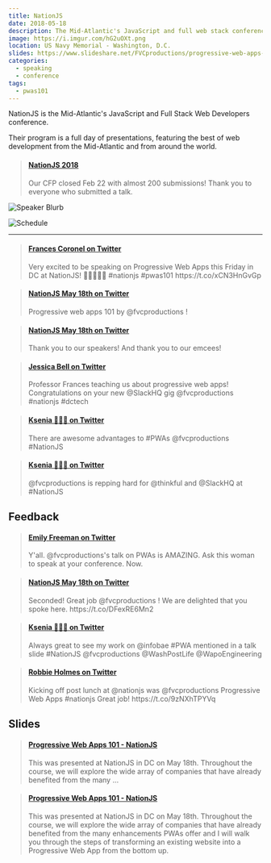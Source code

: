 ```yaml
---
title: NationJS
date: 2018-05-18
description: The Mid-Atlantic's JavaScript and full web stack conference!
image: https://i.imgur.com/hG2uOXt.png
location: US Navy Memorial - Washington, D.C.
slides: https://www.slideshare.net/FVCproductions/progressive-web-apps-101-nationjs
categories:
  - speaking
  - conference
tags:
  - pwas101
---
```


NationJS is the Mid-Atlantic's JavaScript and Full Stack Web Developers conference.

Their program is a full day of presentations, featuring the best of web development from the Mid-Atlantic and from around the world.

<blockquote class="embedly-card" data-card-controls="0"><h4><a href="https://nationjs.com/main/index">NationJS 2018</a></h4><p>Our CFP closed Feb 22 with almost 200 submissions! Thank you to everyone who submitted a talk.</p></blockquote>
<script async src="//cdn.embedly.com/widgets/platform.js" charset="UTF-8"></script>

![Speaker Blurb](https://i.imgur.com/Zz3aKTA.png)

![Schedule](https://i.imgur.com/iqCXRsn.png)

---

<blockquote class="embedly-card" data-card-controls="0"><h4><a href="https://twitter.com/fvcproductions/status/995753005956943874">Frances Coronel on Twitter</a></h4><p>Very excited to be speaking on Progressive Web Apps this Friday in DC at NationJS! 🎉👩🏽‍💻️💬️ #nationjs #pwas101 https://t.co/xCN3HnGvGp</p></blockquote>
<script async src="//cdn.embedly.com/widgets/platform.js" charset="UTF-8"></script>

<blockquote class="embedly-card" data-card-controls="0"><h4><a href="https://twitter.com/nationjs/status/997545222140825603">NationJS May 18th on Twitter</a></h4><p>Progressive web apps 101 by @fvcproductions !</p></blockquote>
<script async src="//cdn.embedly.com/widgets/platform.js" charset="UTF-8"></script>

<blockquote class="embedly-card" data-card-controls="0"><h4><a href="https://twitter.com/nationjs/status/997544720871182336">NationJS May 18th on Twitter</a></h4><p>Thank you to our speakers! And thank you to our emcees!</p></blockquote>
<script async src="//cdn.embedly.com/widgets/platform.js" charset="UTF-8"></script>

<blockquote class="embedly-card" data-card-controls="0"><h4><a href="https://twitter.com/SirJesstheBrave/status/997539648242102272">Jessica Bell on Twitter</a></h4><p>Professor Frances teaching us about progressive web apps! Congratulations on your new @SlackHQ gig @fvcproductions #nationjs #dctech</p></blockquote>
<script async src="//cdn.embedly.com/widgets/platform.js" charset="UTF-8"></script>

<blockquote class="embedly-card" data-card-controls="0"><h4><a href="https://twitter.com/kscoult/status/997541234884431872">Ksenia 👩🏼‍💻 on Twitter</a></h4><p>There are awesome advantages to #PWAs @fvcproductions #NationJS</p></blockquote>
<script async src="//cdn.embedly.com/widgets/platform.js" charset="UTF-8"></script>

<blockquote class="embedly-card" data-card-controls="0"><h4><a href="https://twitter.com/kscoult/status/997539792995995649">Ksenia 👩🏼‍💻 on Twitter</a></h4><p>@fvcproductions is repping hard for @thinkful and @SlackHQ at #NationJS</p></blockquote>
<script async src="//cdn.embedly.com/widgets/platform.js" charset="UTF-8"></script>

## Feedback

<blockquote class="embedly-card" data-card-controls="0"><h4><a href="https://twitter.com/editingemily/status/997541764973191168">Emily Freeman on Twitter</a></h4><p>Y'all. @fvcproductions's talk on PWAs is AMAZING. Ask this woman to speak at your conference. Now.</p></blockquote>
<script async src="//cdn.embedly.com/widgets/platform.js" charset="UTF-8"></script>

<blockquote class="embedly-card" data-card-controls="0"><h4><a href="https://twitter.com/nationjs/status/997554245581918208">NationJS May 18th on Twitter</a></h4><p>Seconded! Great job @fvcproductions ! We are delighted that you spoke here. https://t.co/DFexRE6Mn2</p></blockquote>
<script async src="//cdn.embedly.com/widgets/platform.js" charset="UTF-8"></script>

<blockquote class="embedly-card" data-card-controls="0"><h4><a href="https://twitter.com/kscoult/status/997542144905752577">Ksenia 👩🏼‍💻 on Twitter</a></h4><p>Always great to see my work on @infobae #PWA mentioned in a talk slide #NationJS @fvcproductions @WashPostLife @WapoEngineering</p></blockquote>
<script async src="//cdn.embedly.com/widgets/platform.js" charset="UTF-8"></script>

<blockquote class="embedly-card" data-card-controls="0"><h4><a href="https://twitter.com/RobbieTheGeek/status/997553883496009731">Robbie Holmes on Twitter</a></h4><p>Kicking off post lunch at @nationjs was @fvcproductions Progressive Web Apps #nationjs Great job! https://t.co/9zNXhTPYVq</p></blockquote>
<script async src="//cdn.embedly.com/widgets/platform.js" charset="UTF-8"></script>

## Slides

<blockquote class="embedly-card" data-card-controls="0"><h4><a href="https://www.slideshare.net/FVCproductions/progressive-web-apps-101-nationjs">Progressive Web Apps 101 - NationJS</a></h4><p>This was presented at NationJS in DC on May 18th. Throughout the course, we will explore the wide array of companies that have already benefited from the many ...</p></blockquote>
<script async src="//cdn.embedly.com/widgets/platform.js" charset="UTF-8"></script>

<blockquote class="embedly-card" data-card-controls="0"><h4><a href="https://www.youtube.com/watch?v=XvE-rIpo5RU">Progressive Web Apps 101 - NationJS</a></h4><p>This was presented at NationJS in DC on May 18th. Throughout the course, we will explore the wide array of companies that have already benefited from the many enhancements PWAs offer and I will walk you through the steps of transforming an existing website into a Progressive Web App from the bottom up.</p></blockquote>
<script async src="//cdn.embedly.com/widgets/platform.js" charset="UTF-8"></script>
